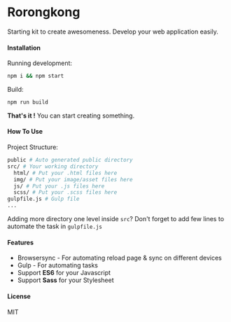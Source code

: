 
# Rorongkong

Starting kit to create awesomeness. Develop your web application easily.

#### Installation
Running development:
```sh
npm i && npm start
```

Build:
```sh
npm run build
```

**That's it !** You can start creating something.

#### How To Use
Project Structure:
```bash
public # Auto generated public directory
src/ # Your working directory
  html/ # Put your .html files here
  img/ # Put your image/asset files here
  js/ # Put your .js files here
  scss/ # Put your .scss files here
gulpfile.js # Gulp file
...
```
Adding more directory one level inside `src`? Don't forget to add few lines to automate the task in `gulpfile.js`

#### Features
- Browsersync - For automating reload page & sync on different devices
- Gulp - For automating tasks
- Support **ES6** for your Javascript
- Support **Sass** for your Stylesheet

#### License
MIT
